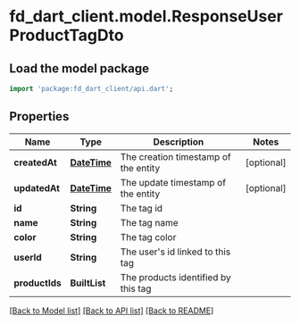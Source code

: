 # fd_dart_client.model.ResponseUserProductTagDto

## Load the model package
```dart
import 'package:fd_dart_client/api.dart';
```

## Properties
Name | Type | Description | Notes
------------ | ------------- | ------------- | -------------
**createdAt** | [**DateTime**](DateTime.md) | The creation timestamp of the entity | [optional] 
**updatedAt** | [**DateTime**](DateTime.md) | The update timestamp of the entity | [optional] 
**id** | **String** | The tag id | 
**name** | **String** | The tag name | 
**color** | **String** | The tag color | 
**userId** | **String** | The user's id linked to this tag | 
**productIds** | **BuiltList<String>** | The products identified by this tag | 

[[Back to Model list]](../README.md#documentation-for-models) [[Back to API list]](../README.md#documentation-for-api-endpoints) [[Back to README]](../README.md)


